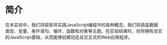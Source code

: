 # 简介

在本实验中，我们将探索并实践JavaScript编程中的各种概念。我们将涵盖数据类型、变量、条件语句、循环、函数和对象等主题。在实验结束时，你将拥有坚实的JavaScript基础，从而能够创建动态且交互式的Web应用程序。
